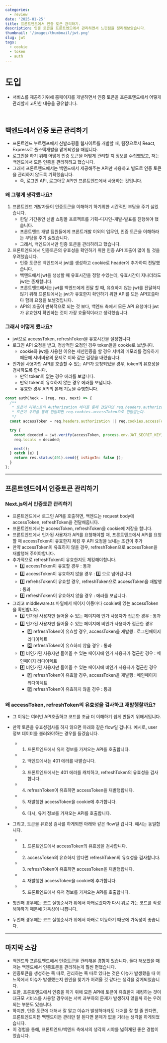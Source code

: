 ```yaml
---
categories:
  - review
date: '2025-01-25'
title: 프론트엔드에서 인증 토큰 관리하기.
description: 인증 토큰을 프론트엔드에서 관리하면서 느낀점을 정리해보았습니다.
thumbnail: '/images/thumbnail/jwt.png'
slug: jwt
tags:
  - cookie
  - token
  - auth
---
```


# 도입

- 서비스를 제공하기위해 홈페이지를 개발하면서 인증 토콘을 프론트엔드에서 어떻게 관리할지 고민한 내용을 공유합니다.

<br/>

## 백엔드에서 인증 토큰 관리하기

- 프론트엔드 부트캠프에서 신발쇼핑몰 웹사이트를 개발할 때, 팀장으로서 React, Express로 풀스택개발을 맡게되었을 때입니다.
- 로그인을 하기 위해 어떻게 인증 토큰을 어떻게 관리할 지 정보를 수집했었고, 저는 백엔드에서 모든 인증을 관리하려고 했습니다.
- 그래서 프론트엔드에서는 백엔드에서 제공해주는 API만 사용하고 별도로 인증 토큰을 관리하지 않도록 기획했습니다.
  - 즉, 로그인 API, 로그아웃 API만 프론트엔드에서 사용하는 것입니다.

### 왜 그렇게 생각했나요?

1. 프론트엔드 개발자들이 인증토큰을 이해하기 하기위한 시간적인 부담을 주기 싫었습니다.
   - 한달 기간동안 신발 쇼핑몰 프로젝트를 기획-디자인-개발-발표를 진행해야 했습니다.
   - 프론트엔드 개발 팀원들에게 프론트개발 이외의 업무인, 인증 토큰을 이해하라는 부담을 주기 싫었습니다.
   - 그래서, 백엔드에서만 인증 토큰을 관리하려고 했습니다.
2. 프론트엔드에서 인증토큰의 유효성을 확인하기 위한 인증 API 호출이 많이 될 것을 우려했습니다.
   - 인증 토큰은 백엔드에서 jwt를 생성하고 cookie로 header에 추가하여 전달했습니다.
   - 백엔드에서 jwt을 생성할 때 유효시간을 정할 수있는데, 유효시간이 지나더라도 jwt는 존재합니다.
   - 프론트엔드에서는 jwt를 백엔드에게 전달 할 때, 유효하지 않는 jwt를 전달하지 않기 위해 프론트에서는 jwt가 유효한지 확인하기 위한 API를 모든 API호출마다 함께 요청을 보낼것입니다.
   - API의 호출이 반복적으로 되는 것 보다, 백엔드 측에서 모든 API 요청마다 jwt가 유효한지 확인하는 것이 가장 효율적이라고 생각했습니다.

### 그래서 어떻게 했나요?

- jwt으로 accessToken, refreshToken을 유효시간을 설정합니다.
- 로그인 API 요청을 받고, 정상적인 요청인 경우 token들을 cookie로 보냅니다.
  - cookie와 jwt를 사용한 이유는 세션인증을 할 경우 서버의 메모리를 점유하기 때문에 서버비용의 문제로 이와 같은 결정을 내렸습니다.
- 인가된 사용자만 API를 호출할 수 있는 API가 요청되었을 경우, token의 유효성을 검사하도록 합니다.
  - 만약 token이 없는 경우 에러를 보냅니다.
  - 만약 token이 유효하지 않는 경우 에러를 보냅니다.
  - 유효한 경우 API의 본래 기능을 수행합니다.

```js
const authCheck = (req, res, next) => {
  /**
   * 토큰이 리퀘스트의 Authorization 헤더를 통해 전달되면 req.headers.authorization으로 전달받고
   * 토큰이 쿠키를 통해 전달되면 req.cookies.accessToken으로 전달받는다.
   */
  const accessToken = req.headers.authorization || req.cookies.accessToken;

  try {
    const decoded = jwt.verify(accessToken, process.env.JWT_SECRET_KEY);
    req.locals = decoded;

    next();
  } catch (e) {
    return res.status(401).send({ isSignIn: false });
  }
};
```

---

## 프론트엔드에서 인증토큰 관리하기

### Next.js에서 인증토큰 관리하기

- 프론트엔드에서 로그인 API를 호출하면, 백엔드는 request body에 accessToken, refreshToken을 전달해줍니다.
- 프론트엔드에서는 accessToken, refreshToken을 cookie에 저장을 합니다.
- 프론트엔드에서 인가된 사용자가 API를 요청해야할 때, 프론트엔드에서 API를 요청할 때 accessToken이 유효한지 체킹 후 API 요청을 보내는 조건이 추가
- 만약 accessToken이 유효하지 않을 경우, refreshToken으로 accessToken을 재발행해 주어야합니다.
- 추가적으로 refreshToken이 유효한지도 체킹해야합니다.
  - 1️⃣ accessToken이 유효할 경우 : 통과
  - 2️⃣ accessToken이 유효하지 않을 경우 : 3️⃣ 으로 넘어갑니다.
  - 3️⃣ refrehsToken이 유효할 경우, refreshToken으로 accessToken을 재발행 : 통과
  - 4️⃣ refreshToken이 유효하지 않을 경우 : 에러를 보냅니다.
- 그리고 middleware.ts 파일에서 페이지 이동마다 cookie에 있는 accessToken을 확인합니다.
  - 1️⃣ 인가된 사용자만 들어올 수 있는 페이지에 인가 사용자가 접근한 경우 : 통과
  - 2️⃣ 인가된 사용자만 들어올 수 있는 페이지에 비인가 사용자가 접근한 경우
    - 1️⃣ refreshToken이 유효할 경우, accessToken을 재발행 : 로그인페이지 리다이렉트
    - 2️⃣ refreshToken이 유효하지 않을 경우 : 통과
  - 3️⃣ 비인가된 사용자만 들어올 수 있는 페이지에 인가 사용자가 접근한 경우 : 메인페이지 리다이렉트
  - 4️⃣ 비인가된 사용자만 들어올 수 있는 페이지에 비인가 사용자가 접근한 경우
    - 1️⃣ refreshToken이 유효할 경우, accessToken을 재발행 : 메인페이지 리다이렉트
    - 2️⃣ refreshToken이 유효하지 않을 경우 : 통과

### 왜 accessToken, refreshToken의 유효성을 검사하고 재발행할까요?

- 그 이유는 여러번 API호출하고 코드를 조금 더 이해하기 쉽게 만들기 위해서입니다.
- 만약 토큰을 유효성검사를 하지 않으면 아래와 같은 flow일 겁니다. 예시로, user 정보 데이터를 불러와야하는 경우를 들겠습니다.
  - 1. 프론트엔드에서 유저 정보를 가져오는 API를 호출합니다.
  - 2. 백엔드에서는 401 에러를 내뱉습니다.
  - 3. 프론트엔드에서는 401 에러를 캐치하고, refreshToken의 유효성을 검사합니다.
  - 4. refreshToken이 유효하면 accessToken을 재발행합니다.
  - 5. 재발행한 accessToken을 cookie에 추가합니다.
  - 6. 다시, 유저 정보를 가져오는 API를 호출합니다.
- 그리고, 토큰을 유효성 검사를 하게되면 아래와 같은 flow일 겁니다. 예시는 동일합니다.

  - 1. 프론트엔드에서 accessToken의 유효성을 검사합니다.
  - 2. accessToken의 유효하지 않다면 refreshToken의 유효성을 검사합니다.
  - 3. refreshToken이 유효하면 accessToken을 재발행합니다.
  - 4. 재발행한 accessToken을 cookie에 추가합니다.
  - 5. 프론트엔드에서 유저 정보를 가져오는 API를 호출합니다.

- 첫번째 경우에는 코드 실행순서가 위에서 아래로갔다가 다시 위로 가는 코드를 작성해야하기 때문에 가독성이 나쁩니다.
- 두번째 경우에는 코드 실행순서가 위에서 아래로 이동하기 때문에 가독성이 좋습니다.

---

## 마지막 소감

- 백엔드와 프론트엔드에서 인증토큰을 관리해본 경험이 있습니다. 둘다 해보았을 때 저는 백엔드에서 인증토큰을 관리하는게 훨씬 편했습니다.
- 인증토큰을 생성하는 쪽 따로, 관리하는 쪽 따로 있다는 것은 이슈가 발생했을 때 어느쪽에서 이슈가 발생했는지 원인을 찾기가 어려울 것 같다는 생각을 갖게되었습니다.
- 또한, 프론트엔드에서 인증을 하기 위해 모든 API에 토큰이 유효한지 체킹하는 것이 대규모 서비스를 사용할 경우에는 서버 과부하의 문제가 발생하지 않을까 하는 우려되는 부분도 있습니다.
- 하지만, 인증 토큰에 대해서 잘 알고 이슈가 발생하더라도 대처를 잘 할 줄 안다면, 프론트엔드이든 백엔드이든 관리만 잘 된다면 문제가 없을 거라는 생각을 하게되었습니다.
- 이 경험을 통해, 프론트엔드/백엔드 측에서의 생각의 시야를 넓히게된 좋은 경험이었습니다.
